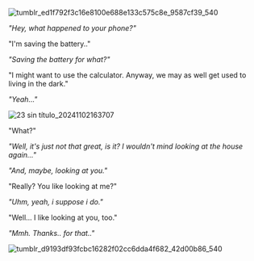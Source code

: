 ![tumblr_ed1f792f3c16e8100e688e133c575c8e_9587cf39_540](https://github.com/user-attachments/assets/cad199da-fa38-424f-9b08-995991379eca)

*"Hey, what happened to your phone?"*

"I'm saving the battery.."

*"Saving the battery for what?"*

"I might want to use the calculator. Anyway, we may as well get used to living in the dark."

*"Yeah..."*

![23 sin título_20241102163707](https://github.com/user-attachments/assets/27b3de7c-a8a4-42e2-aeaa-e96129c70952)

"What?"

*"Well, it's just not that great, is it? I wouldn't mind looking at the house again..."*

*"And, maybe, looking at you."*

"Really? You like looking at me?"

*"Uhm, yeah, i suppose i do."*

"Well... I like looking at you, too."

*"Mmh. Thanks.. for that.."*

![tumblr_d9193df93fcbc16282f02cc6dda4f682_42d00b86_540](https://github.com/user-attachments/assets/acf61293-0c89-43ad-a37f-5a120c805544)

